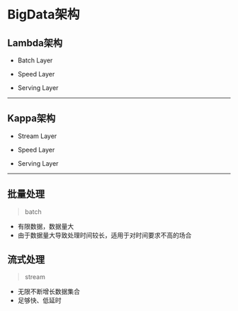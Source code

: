 # BigData架构

## Lambda架构

- Batch Layer
- Speed Layer

- Serving Layer


---



## Kappa架构

- Stream Layer
- Speed Layer

- Serving Layer




---
## 批量处理
> batch
- 有限数据，数据量大
- 由于数据量大导致处理时间较长，适用于对时间要求不高的场合

## 流式处理
> stream
- 无限不断增长数据集合
- 足够快、低延时


